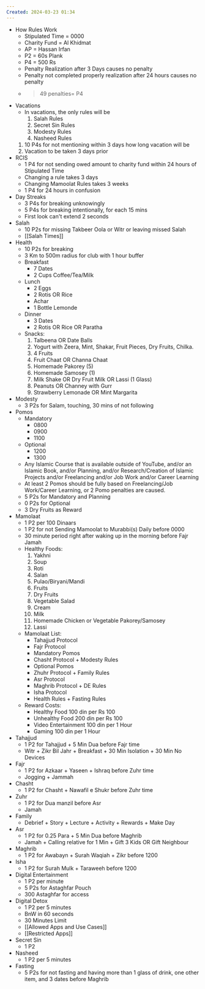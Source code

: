 ```yaml
---
Created: 2024-03-23 01:34
---
```

- How Rules Work
	- Stipulated Time = 0000
	- Charity Fund = Al Khidmat
	- AP = Hassan Irfan
	- P2 = 60s Plank
	- P4 = 500 Rs
	- Penalty Realization after 3 Days causes no penalty
	- Penalty not completed properly realization after 24 hours causes no penalty
	- >49 penalties= P4
- Vacations
	- In vacations, the only rules will be
        1. Salah Rules
        2. Secret Sin Rules
        3. Modesty Rules
        4. Nasheed Rules
	1. 10 P4s for not mentioning within 3 days how long vacation will be
	2. Vacation to be taken 3 days prior 
- RCIS
	- 1 P4 for not sending owed amount to charity fund within 24 hours of Stipulated Time
	- Changing a rule takes 3 days
	- Changing Mamoolat Rules takes 3 weeks
	- 1 P4 for 24 hours in confusion 
- Day Streaks
	- 3 P4s for breaking unknowingly 
	- 5 P4s for breaking intentionally, for each 15 mins
	- First look can't extend 2 seconds 
- Salah
	- 10 P2s for missing Takbeer Oola or Witr or leaving missed Salah
	- [[Salah Times]]
- Health
	- 10 P2s for breaking
	- 3 Km to 500m radius for club with 1 hour buffer
	- Breakfast
		- 7 Dates
		- 2 Cups Coffee/Tea/Milk
	- Lunch
		- 2 Eggs
		- 2 Rotis OR Rice
		- Achar
		- 1 Bottle Lemonde
	- Dinner
		- 3 Dates
		- 2 Rotis OR Rice OR Paratha
	- Snacks:
		1. Talbeena OR Date Balls
		2. Yogurt with Zeera, Mint, Shakar, Fruit Pieces, Dry Fruits, Chilka.
		3. 4 Fruits
		4. Fruit Chaat OR Channa Chaat
		5. Homemade Pakorey (5)
		6. Homemade Samosey (1)
		7. Milk Shake OR Dry Fruit Milk OR Lassi (1 Glass)
		8. Peanuts OR Channey with Gurr
		9. Strawberry Lemonade OR Mint Margarita
- Modesty
	- 3 P2s for Salam, touching, 30 mins of not following
- Pomos
	- Mandatory
		- 0800
		- 0900
		- 1100
	- Optional
		- 1200
		- 1300
	- Any Islamic Course that is available outside of YouTube, and/or an Islamic Book, and/or Planning, and/or Research/Creation of Islamic Projects and/or Freelancing and/or Job Work and/or Career Learning
	- At least 2 Pomos should be fully based on Freelancing/Job Work/Career Learning, or 2 Pomo penalties are caused.
	- 5 P2s for Mandatory and Planning
	- 0 P2s for Optional
	- 3 Dry Fruits as Reward
- Mamolaat
	- 1 P2 per 100 Dinaars
	- 1 P2 for not Sending Mamoolat to Murabbi(s) Daily before 0000
	- 30 minute period right after waking up in the morning before Fajr Jamah
	- Healthy Foods:
		1. Yakhni
        2. Soup
        3. Roti
        4. Salan
        5. Pulao/Biryani/Mandi
        6. Fruits
        7. Dry Fruits
        8. Vegetable Salad
        9. Cream
        10. Milk
        11. Homemade Chicken or Vegetable Pakorey/Samosey
        12. Lassi
  - Mamolaat List:
    - Tahajjud Protocol
    - Fajr Protocol
    - Mandatory Pomos
    - Chasht Protocol + Modesty Rules
    - Optional Pomos
    - Zhuhr Protocol + Family Rules
    - Asr Protocol
    - Maghrib Protocol + DE Rules
    - Isha Protocol
    - Health Rules + Fasting Rules
  - Reward Costs:
    - Healthy Food	100 din per Rs 100
    - Unhealthy Food	200 din per Rs 100
    - Video Entertainment	100 din per 1 Hour
    - Gaming	100 din per 1 Hour
- Tahajjud
	- 1 P2 for Tahajjud + 5 Min Dua before Fajr time
	- Witr + Zikr Bil Jahr + Breakfast + 30 Min Isolation + 30 Min No Devices
- Fajr
	- 1 P2 for Azkaar + Yaseen + Ishraq before Zuhr time
	- Jogging + Jammah
- Chasht
	- 1 P2 for Chasht + Nawafil e Shukr before Zuhr time
- Zuhr
	- 1 P2 for Dua manzil before Asr
	- Jamah
- Family
	- Debrief + Story + Lecture + Activity + Rewards + Make Day
- Asr
	- 1 P2 for 0.25 Para + 5 Min Dua before Maghrib
	- Jamah + Calling relative for 1 Min + Gift 3 Kids OR Gift Neighbour
- Maghrib
	- 1 P2 for Awabayn + Surah Waqiah + Zikr before 1200
- Isha
	- 1 P2 for Surah Mulk + Taraweeh before 1200
- Digital Entertainment
	- 1 P2 per minute
	- 5 P2s for Astaghfar Pouch 
	- 300 Astaghfar for access
- Digital Detox
	- 1 P2 per 5 minutes
	- BnW in 60 seconds
	- 30 Minutes Limit
	- [[Allowed Apps and Use Cases]]
	- [[Restricted Apps]]
- Secret Sin
	- 1 P2
- Nasheed
	- 1 P2 per 5 minutes
- Fasting 
	- 5 P2s for not fasting and having more than 1 glass of drink, one other item, and 3 dates before Maghrib
